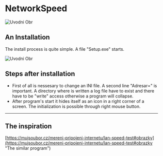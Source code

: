 # NetworkSpeed
![Uvodni Obr](https://github.com/jlicman/NetworkSpeed/blob/master/NetworkSpeed/Code/Setup.bmp)


## An Installation ##
The install process is quite simple. A file "Setup.exe" starts.

![Uvodni Obr](https://github.com/jlicman/NetworkSpeed/blob/master/NetworkSpeed/Manual/Install1.jpg)


## Steps after installation ##
- First of all is nessesary to change an INI file. A second line "Adresar=" is important. A directory where is written a log file have to exist and there have to be "write" access otherwise a program will collapse. 
- After program's start it hides itself as an icon in a right corner of a screen. The initialization is possible through right mouse button. 


----------
## The inspiration ##
[https://mujsoubor.cz/mereni-pripojeni-internetu/lan-speed-test#obrazky](https://mujsoubor.cz/mereni-pripojeni-internetu/lan-speed-test#obrazky "The similar program")
